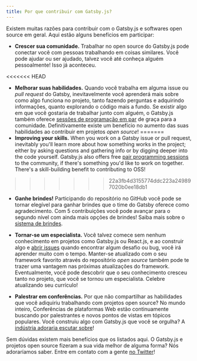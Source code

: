 ```yaml
---
title: Por que contribuir com Gatsby.js?
---
```


Existem muitas razões para contribuir com o Gatsby.js e softwares open source em geral. Aqui estão alguns benefícios em participar:

- **Crescer sua comunidade.** Trabalhar no open source do Gatsby.js pode conectar você com pessoas trabalhando em coisas similares. Você pode ajudar ou ser ajudado, talvez você até conheça alguém pessoalmente! Isso já aconteceu.

<<<<<<< HEAD
- **Melhorar suas habilidades.** Quando você trabalha em alguma issue ou _pull request_ do Gatsby, inevitavelmente você aprenderá mais sobre como algo funciona no projeto, tanto fazendo perguntas e adquirindo informações, quanto explorando o código mais a fundo. Se existir algo em que você gostaria de trabalhar junto com alguém, o Gatsby.js também oferece [sessões de programação em par](/contributing/pair-programming/) de graça para a comunidade. Definitivamente existe um benefício no aumento das suas habilidades ao contribuir em projetos _open source_!
=======
- **Improving your skills.** When you work on a Gatsby issue or pull request, inevitably you'll learn more about how something works in the project; either by asking questions and gathering info or by digging deeper into the code yourself. Gatsby.js also offers free [pair programming sessions](/contributing/pair-programming/) to the community, if there's something you'd like to work on together. There's a skill-building benefit to contributing to OSS!
>>>>>>> 22a3fb4d3155774ddc223a249897020b0ee18db1

- **Ganhe brindes!** Participando do repositório no GitHub você pode se tornar elegível para ganhar brindes que o time do Gatsby oferece como agradecimento. Com 5 contribuições você pode avançar para o segundo nível com ainda mais opções de brindes! Saiba mais sobre o [sistema de brindes](/contributing/contributor-swag/).

- **Tornar-se um especialista.** Você talvez comece sem nenhum conhecimento em projetos como Gatsby.js ou React.js, e ao construir algo e [abrir issues](/contributing/how-to-file-an-issue/) quando encontrar algum desafio ou bug, você irá aprender muito com o tempo. Manter-se atualizado com o seu framework favorito através do repositório _open source_ também pode te trazer uma vantagem nas próximas atualizações do framework. Eventualmente, você pode descobrir que o seu conhecimento cresceu tanto no projeto, que você se tornou um especialista. Celebre atualizando seu currículo!

- **Palestrar em conferências.** Por que não compartilhar as habilidades que você adiquiriu trabalhando com projetos open source? No mundo inteiro, Conferências de plataformas Web estão continuamente buscando por palestrantes e novos pontos de vistas em tópicos populares. Você construiu algo com Gatsby.js que você se orgulha? A [indústria adoraria escutar sobre](http://weareallaweso.me/)!

Sem dúvidas existem mais benefícios que os listados aqui. O Gatsby.js e projetos open source fizeram a sua vida melhor de alguma forma? Nós adoraríamos saber. Entre em contato com a gente [no Twitter](https://twitter.com/gatsbyjs)!
